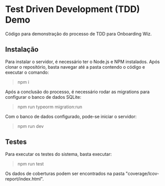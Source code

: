# Test Driven Development (TDD) Demo

Código para demonstração do processo de TDD para Onboarding Wiz.

## Instalação

Para instalar o servidor, é necessário ter o Node.js e NPM instalados. Após clonar
o repositório, basta navegar até a pasta contendo o código e executar o comando:

> npm i

Após a conclusão do processo, é necessário rodar as migrations para configurar o banco de dados SQLite:

> npm run typeorm migration:run

Com o banco de dados configurado, pode-se iniciar o servidor:

> npm run dev

## Testes

Para executar os testes do sistema, basta executar:

> npm run test

Os dados de coberturas podem ser encontrados na pasta "coverage/lcov-report/index.html".
